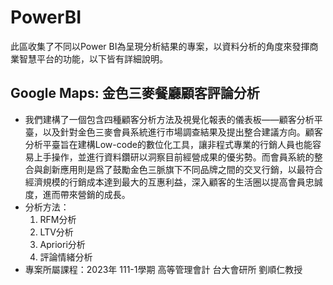 # PowerBI
此區收集了不同以Power BI為呈現分析結果的專案，以資料分析的角度來發揮商業智慧平台的功能，以下皆有詳細說明。
## Google Maps: 金色三麥餐廳顧客評論分析
- 我們建構了一個包含四種顧客分析方法及視覺化報表的儀表板——顧客分析平臺，以及針對金色三麥會員系統進行市場調查結果及提出整合建議方向。顧客分析平臺旨在建構Low-code的數位化工具，讓非程式專業的行銷人員也能容易上手操作，並進行資料鑽研以洞察目前經營成果的優劣勢。而會員系統的整合與創新應用則是爲了鼓勵金色三脈旗下不同品牌之間的交叉行銷，以最符合經濟規模的行銷成本達到最大的互惠利益，深入顧客的生活圈以提高會員忠誠度，進而帶來營銷的成長。
- 分析方法：
    1. RFM分析
    2. LTV分析
    3. Apriori分析
    4. 評論情緒分析
- 專案所屬課程：2023年 111-1學期 高等管理會計 台大會研所 劉順仁教授
